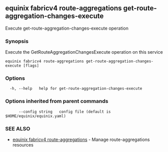 ## equinix fabricv4 route-aggregations get-route-aggregation-changes-execute

Execute get-route-aggregation-changes-execute operation

### Synopsis

Execute the GetRouteAggregationChangesExecute operation on this service

```
equinix fabricv4 route-aggregations get-route-aggregation-changes-execute [flags]
```

### Options

```
  -h, --help   help for get-route-aggregation-changes-execute
```

### Options inherited from parent commands

```
      --config string   config file (default is $HOME/equinix/equinix.yaml)
```

### SEE ALSO

* [equinix fabricv4 route-aggregations](equinix_fabricv4_route-aggregations.md)	 - Manage route-aggregations resources

